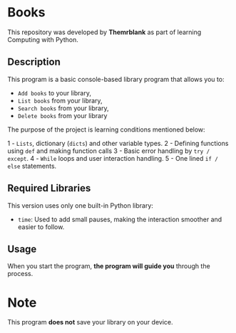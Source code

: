 # Books

This repository was developed by **Themrblank** as part of learning Computing with Python.

## Description

This program is a basic console-based library program that allows you to:

- `Add books` to your library,
- `List books` from your library,
- `Search books` from your library,
- `Delete books` from your library

The purpose of the project is learning conditions mentioned below:

1 - `Lists`, dictionary (`dicts`) and other variable types.
2 - Defining functions using `def` and making function calls
3 - Basic error handling by `try / except`.
4 - `While` loops and user interaction handling.
5 - One lined `if / else` statements.

## Required Libraries

This version uses only one built-in Python library:

- `time`: Used to add small pauses, making the interaction smoother and easier to follow.

## Usage

When you start the program, **the program will guide you** through the process.

# Note

This program **does not** save your library on your device.
